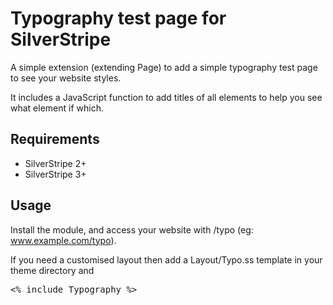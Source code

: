# Typography test page for SilverStripe
A simple extension (extending Page) to add a simple typography test page to see your website styles.

It includes a JavaScript function to add titles of all elements to help you
see what element if which.

## Requirements
* SilverStripe 2+
* SilverStripe 3+

## Usage
Install the module, and access your website with /typo (eg: www.example.com/typo).

If you need a customised layout then add a Layout/Typo.ss template in your theme directory and
<pre>
&lt;% include Typography %&gt;
</pre>